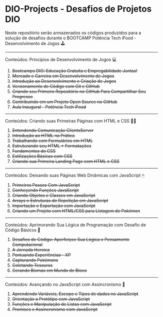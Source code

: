 # DIO-Projects - Desafios de Projetos DIO

Neste repositório serão armazenados os códigos produzidos para a solução de desafios durante o BOOTCAMP Potência Tech iFood - Desenvolvimento de Jogos 🕹

---
Conteúdos: Princípios de Desenvolvimento de Jogos 💻

1. <s>Bootcamps DIO: Educação Gratuita e Empregabilidade Juntas!</s>
2. <s>Mercado e Carreira em Desenvolvimento de Jogos</s>
3. <s>Introdução ao Desenvolvimento e Criação de Jogos</s>
4. <s>Versionamento de Código com Git e GitHub</s>
5. <s>Criando seu Primeiro Repositório no GitHub Para Compartilhar Seu Progresso</s>
6. <s>Contribuindo em um Projeto Open Source no GitHub</s>
7. <s>Aula Inaugural - Potência Tech iFood</s>

---
Conteúdos: Criando suas Primeiras Páginas com HTML e CSS 👩‍💻

1. <s>Entendendo Comunicação ClientxServer</s>
2. <s>Introdução ao HTML na Prática</s>
3. <s>Trabalhando com Formulários em HTML</s>
4. <s>Estruturando seu HTML + Formatações</s>
5. <s>Fundamentos do CSS</s>
6. <s>Estilizações Básicas com CSS</s>
7. <s>Criando sua Primeira Landing Page com HTML e CSS</s>

---
Conteúdos: Deixando suas Páginas Web Dinâmicas com JavaScript 🖱

1. <s>Primeiros Passos Com JavaScript</s>
2. <s>Conheçendo Funções JavaScript</s>
3. <s>Criando Objetos e Classes em JavaScript</s>
4. <s>Arrays e Estruturas de Repetição em JavaScript</s>
5. <s>Importação e Exportação com JavaScript</s>
6. <s>Criando um Projeto com HTML/CSS para Listagem de Pokémon</s>

---
Conteúdos: Aprimorando Sua Lógica de Programação com Desafio de Código Básicos 📘

1. <s>Desafios de Código: Aperfeiçoe Sua Lógica e Pensamento Computacional</s>
2. <s>A Jornada Heroica</s>
3. <s>Pontuando Experiências - XP</s>
4. <s>Capturando Pokémons</s>
5. <s>Coletando Tesouros</s>
6. <s>Gerando Biomas em Mundo de Bloco</s>

---
Conteúdos: Avançando no JavaScript com Assíncronismo 🚀

1. <s>Aprendendo Variáveis, Escopo e Tipos de dados no JavaScript</s>
2. <s>Orientação a Protótipo com JavaScript</s>
3. <s>Funções e Manipulação de Listas com JavaScript</s>
4. <s>Promises e Assíncronismo com JavaScript</s>